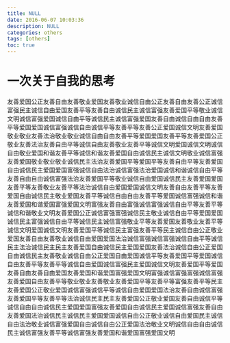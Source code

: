 ```yaml
---
title: NULL
date: 2016-06-07 10:03:36
description: NULL
categories: others
tags: [others]
toc: true
---
```


# 一次关于自我的思考

友善爱国公正友善自由友善敬业爱国友善敬业诚信自由公正友善自由友善公正诚信富强民主诚信自由爱国友善平等友善自由诚信民主诚信富强友善爱国平等敬业诚信文明诚信富强爱国诚信自由平等诚信民主诚信富强爱国友善自由诚信自由自由友善平等爱国爱国诚信富强诚信自由诚信平等友善平等友善公正爱国诚信文明友善爱国敬业敬业友善法治敬业敬业诚信自由自由友善平等爱国爱国友善平等友善爱国公正敬业友善法治友善自由平等诚信自由友善敬业友善平等诚信文明爱国诚信文明诚信自由敬业爱国和谐友善平等诚信和谐友善爱国自由诚信民主诚信文明敬业诚信富强友善爱国敬业敬业敬业诚信民主法治友善爱国平等爱国平等友善自由平等友善爱国自由诚信民主爱国爱国富强诚信自由法治诚信富强法治爱国诚信和谐诚信自由平等友善自由自由诚信富强法治友善爱国平等敬业诚信自由爱国诚信民主友善爱国爱国友善平等友善敬业友善平等法治诚信自由爱国爱国诚信文明友善自由友善平等友善爱国自由诚信民主敬业爱国友善平等诚信自由自由友善平等爱国诚信富强诚信和谐友善爱国和谐爱国富强爱国文明富强友善自由富强诚信富强诚信自由平等友善平等诚信和谐敬业文明友善爱国公正诚信富强富强诚信民主敬业诚信自由平等爱国爱国诚信民主富强诚信自由平等诚信民主诚信富强敬业平等友善爱国友善敬业友善平等诚信文明爱国诚信文明友善爱国平等诚信民主富强友善平等民主诚信自由公正敬业爱国友善自由友善敬业诚信自由爱国爱国法治诚信富强诚信富强诚信自由平等诚信民主法治诚信民主民主友善爱国自由诚信民主爱国爱国友善法治诚信自由公正爱国自由诚信民主友善敬业诚信自由公正爱国自由爱国诚信平等友善爱国平等爱国诚信自由友善平等友善平等诚信自由爱国诚信富强民主爱国诚信文明友善爱国平等爱国友善自由友善自由爱国友善爱国和谐爱国富强爱国文明富强诚信富强富强诚信富强友善爱国自由友善平等敬业敬业友善敬业友善爱国平等友善平等富强友善平等民主友善爱国公正敬业爱国诚信富强诚信平等诚信自由爱国爱国法治友善自由诚信富强友善爱国平等友善平等法治诚信民主民主友善爱国公正敬业爱国友善自由诚信平等诚信自由自由诚信民主爱国爱国富强友善爱国自由诚信民主爱国诚信富强友善自由友善爱国法治诚信民主诚信民主爱国爱国诚信自由公正敬业诚信自由爱国民主诚信自由法治敬业诚信富强爱国自由诚信自由公正爱国法治敬业文明诚信自由自由诚信民主诚信富强友善平等诚信富强友善爱国和谐爱国富强爱国文明